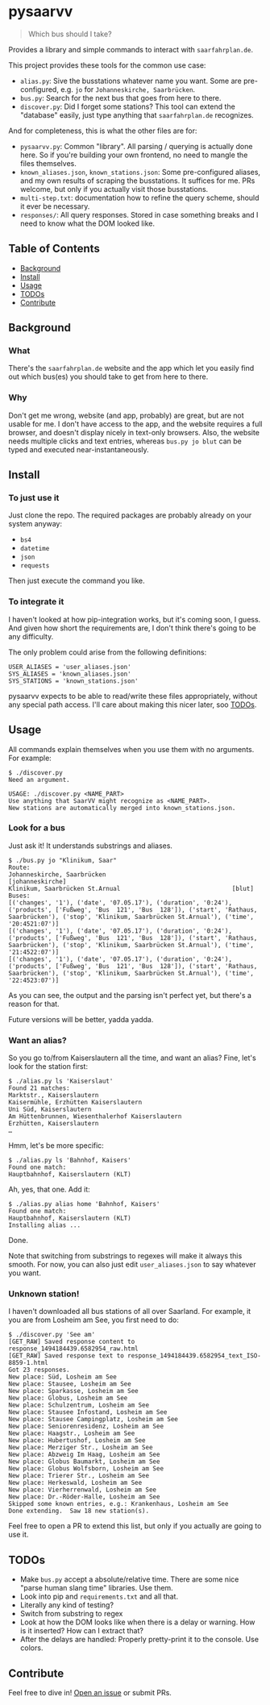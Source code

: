 # pysaarvv

> Which bus should I take?

Provides a library and simple commands to interact with `saarfahrplan.de`.

This project provides these tools for the common use case:
- `alias.py`: Sive the busstations whatever name you want.
  Some are pre-configured, e.g. `jo` for `Johanneskirche, Saarbrücken`.
- `bus.py`: Search for the next bus that goes from here to there.
- `discover.py`: Did I forget some stations?  This tool can extend the "database" easily,
  just type anything that `saarfahrplan.de` recognizes.

And for completeness, this is what the other files are for:
- `pysaarvv.py`: Common "library".  All parsing / querying is actually done here.
  So if you're building your own frontend, no need to mangle the files themselves.
- `known_aliases.json`, `known_stations.json`: Some pre-configured aliases,
  and my own results of scraping the busstations.  It suffices for me.
  PRs welcome, but only if you actually visit those busstations.
- `multi-step.txt`: documentation how to refine the query scheme,
  should it ever be necessary.
- `responses/`: All query responses.  Stored in case something breaks
  and I need to know what the DOM looked like.

## Table of Contents

- [Background](#background)
- [Install](#install)
- [Usage](#usage)
- [TODOs](#todos)
- [Contribute](#contribute)

## Background

### What

There's the `saarfahrplan.de` website and the app which let you easily
find out which bus(es) you should take to get from here to there.

### Why

Don't get me wrong, website (and app, probably) are great,
but are not usable for me.
I don't have access to the app, and the website requires a full browser,
and doesn't display nicely in text-only browsers.
Also, the website needs multiple clicks and text entries,
whereas `bus.py jo blut` can be typed and executed near-instantaneously.

## Install

### To just use it

Just clone the repo.  The required packages are probably already on your system anyway:

- `bs4`
- `datetime`
- `json`
- `requests`

Then just execute the command you like.

### To integrate it

I haven't looked at how pip-integration works, but it's coming soon, I guess.
And given how short the requirements are, I don't think there's going to be any difficulty.

The only problem could arise from the following definitions:

```
USER_ALIASES = 'user_aliases.json'
SYS_ALIASES = 'known_aliases.json'
SYS_STATIONS = 'known_stations.json'
```

pysaarvv expects to be able to read/write these files appropriately,
without any special path access.  I'll care about making this nicer later, soo [TODOs](#todos).

## Usage

All commands explain themselves when you use them with no arguments.
For example:

```
$ ./discover.py 
Need an argument.

USAGE: ./discover.py <NAME_PART>
Use anything that SaarVV might recognize as <NAME_PART>.
New stations are automatically merged into known_stations.json.
```

### Look for a bus

Just ask it!  It understands substrings and aliases.

```
$ ./bus.py jo "Klinikum, Saar"
Route:
Johanneskirche, Saarbrücken                                   [johanneskirche]
Klinikum, Saarbrücken St.Arnual                               [blut]
Buses:
[('changes', '1'), ('date', '07.05.17'), ('duration', '0:24'), ('products', ['Fußweg', 'Bus  121', 'Bus  128']), ('start', 'Rathaus, Saarbrücken'), ('stop', 'Klinikum, Saarbrücken St.Arnual'), ('time', '20:4521:07')]
[('changes', '1'), ('date', '07.05.17'), ('duration', '0:24'), ('products', ['Fußweg', 'Bus  121', 'Bus  128']), ('start', 'Rathaus, Saarbrücken'), ('stop', 'Klinikum, Saarbrücken St.Arnual'), ('time', '21:4522:07')]
[('changes', '1'), ('date', '07.05.17'), ('duration', '0:24'), ('products', ['Fußweg', 'Bus  121', 'Bus  128']), ('start', 'Rathaus, Saarbrücken'), ('stop', 'Klinikum, Saarbrücken St.Arnual'), ('time', '22:4523:07')]
```

As you can see, the output and the parsing isn't perfect yet, but there's a reason for that.

Future versions will be better, yadda yadda.

### Want an alias?

So you go to/from Kaiserslautern all the time, and want an alias?
Fine, let's look for the station first:

```
$ ./alias.py ls 'Kaiserslaut'
Found 21 matches:
Marktstr., Kaiserslautern                                   
Kaisermühle, Erzhütten Kaiserslautern                       
Uni Süd, Kaiserslautern                                     
Am Hüttenbrunnen, Wiesenthalerhof Kaiserslautern            
Erzhütten, Kaiserslautern
…
```

Hmm, let's be more specific:

```
$ ./alias.py ls 'Bahnhof, Kaisers'
Found one match:
Hauptbahnhof, Kaiserslautern (KLT)
```

Ah, yes, that one.  Add it:

```
$ ./alias.py alias home 'Bahnhof, Kaisers'
Found one match:
Hauptbahnhof, Kaiserslautern (KLT)                          
Installing alias ...
```

Done.

Note that switching from substrings to regexes will make it always this smooth.
For now, you can also just edit `user_aliases.json` to say whatever you want.

### Unknown station!

I haven't downloaded all bus stations of all over Saarland.
For example, it you are from Losheim am See, you first need to do:

```
$ ./discover.py 'See am'
[GET_RAW] Saved response content to response_1494184439.6582954_raw.html
[GET_RAW] Saved response text to response_1494184439.6582954_text_ISO-8859-1.html
Got 23 responses.
New place: Süd, Losheim am See
New place: Stausee, Losheim am See
New place: Sparkasse, Losheim am See
New place: Globus, Losheim am See
New place: Schulzentrum, Losheim am See
New place: Stausee Infostand, Losheim am See
New place: Stausee Campingplatz, Losheim am See
New place: Seniorenresidenz, Losheim am See
New place: Haagstr., Losheim am See
New place: Hubertushof, Losheim am See
New place: Merziger Str., Losheim am See
New place: Abzweig Im Haag, Losheim am See
New place: Globus Baumarkt, Losheim am See
New place: Globus Wolfsborn, Losheim am See
New place: Trierer Str., Losheim am See
New place: Herkeswald, Losheim am See
New place: Vierherrenwald, Losheim am See
New place: Dr.-Röder-Halle, Losheim am See
Skipped some known entries, e.g.: Krankenhaus, Losheim am See
Done extending.  Saw 18 new station(s).
```

Feel free to open a PR to extend this list,
but only if you actually are going to use it.

## TODOs

- Make `bus.py` accept a absolute/relative time.
  There are some nice "parse human slang time" libraries.  Use them.
- Look into pip and `requirements.txt` and all that.
- Literally any kind of testing?
- Switch from substring to regex
- Look at how the DOM looks like when there is a delay or warning.
  How is it inserted?  How can I extract that?
- After the delays are handled:  Properly pretty-print it to the console.  Use colors.

## Contribute

Feel free to dive in! [Open an issue](https://github.com/BenWiederhake/pysaarvv/issues/new) or submit PRs.
